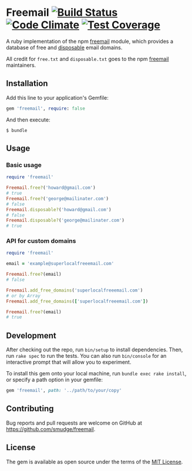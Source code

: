 # Freemail [![Build Status](https://img.shields.io/travis/smudge/freemail.svg)](https://travis-ci.org/smudge/freemail) [![Code Climate](https://img.shields.io/codeclimate/github/smudge/freemail.svg)](https://codeclimate.com/github/smudge/freemail) [![Test Coverage](https://img.shields.io/codeclimate/coverage/github/smudge/freemail.svg)](https://codeclimate.com/github/smudge/freemail/coverage)

A ruby implementation of the npm [freemail](https://github.com/willwhite/freemail) module, which
provides a database of free and [disposable](http://en.wikipedia.org/wiki/Disposable_email_address)
email domains.

All credit for `free.txt` and `disposable.txt` goes to the npm
[freemail](https://github.com/willwhite/freemail) maintainers.

## Installation

Add this line to your application's Gemfile:

```ruby
gem 'freemail', require: false
```

And then execute:

    $ bundle

## Usage

### Basic usage

```ruby
require 'freemail'

Freemail.free?('howard@gmail.com')
# true
Freemail.free?('george@mailinater.com')
# false
Freemail.disposable?('howard@gmail.com')
# false
Freemail.disposable?('george@mailinater.com')
# true
```

### API for custom domains

```ruby
require 'freemail'

email = 'example@superlocalfreeemail.com'

Freemail.free?(email)
# false

Freemail.add_free_domains('superlocalfreeemail.com')
# or by Array
Freemail.add_free_domains(['superlocalfreeemail.com'])

Freemail.free?(email)
# true
```


## Development

After checking out the repo, run `bin/setup` to install dependencies. Then, run `rake spec` to run the tests. You can also run `bin/console` for an interactive prompt that will allow you to experiment.

To install this gem onto your local machine, run `bundle exec rake install`, or specify a path option in your gemfile:

```ruby
gem 'freemail', path: '../path/to/your/copy'
```

## Contributing

Bug reports and pull requests are welcome on GitHub at https://github.com/smudge/freemail.

## License

The gem is available as open source under the terms of the [MIT License](http://opensource.org/licenses/MIT).
